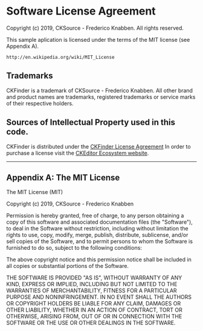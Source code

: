 Software License Agreement
==========================

Copyright (c) 2019, CKSource - Frederico Knabben. All rights reserved.

This sample aplication is licensed under the terms of the MIT license (see Appendix A).

	http://en.wikipedia.org/wiki/MIT_License

Trademarks
----------

CKFinder is a trademark of CKSource - Frederico Knabben. All other brand
and product names are trademarks, registered trademarks or service
marks of their respective holders.

Sources of Intellectual Property used in this code.
----------------------------------------------------

CKFinder is distributed under the [CKFinder License Agreement](http://cksource.com/license/ckfinder) In order to purchase a license visit the [CKEditor Ecosystem website](https://ckeditor.com/pricing/).

---

Appendix A: The MIT License
---------------------------

The MIT License (MIT)

Copyright (c) 2019, CKSource - Frederico Knabben

Permission is hereby granted, free of charge, to any person obtaining a copy
of this software and associated documentation files (the "Software"), to deal
in the Software without restriction, including without limitation the rights
to use, copy, modify, merge, publish, distribute, sublicense, and/or sell
copies of the Software, and to permit persons to whom the Software is
furnished to do so, subject to the following conditions:

The above copyright notice and this permission notice shall be included in
all copies or substantial portions of the Software.

THE SOFTWARE IS PROVIDED "AS IS", WITHOUT WARRANTY OF ANY KIND, EXPRESS OR
IMPLIED, INCLUDING BUT NOT LIMITED TO THE WARRANTIES OF MERCHANTABILITY,
FITNESS FOR A PARTICULAR PURPOSE AND NONINFRINGEMENT. IN NO EVENT SHALL THE
AUTHORS OR COPYRIGHT HOLDERS BE LIABLE FOR ANY CLAIM, DAMAGES OR OTHER
LIABILITY, WHETHER IN AN ACTION OF CONTRACT, TORT OR OTHERWISE, ARISING FROM,
OUT OF OR IN CONNECTION WITH THE SOFTWARE OR THE USE OR OTHER DEALINGS IN
THE SOFTWARE.
